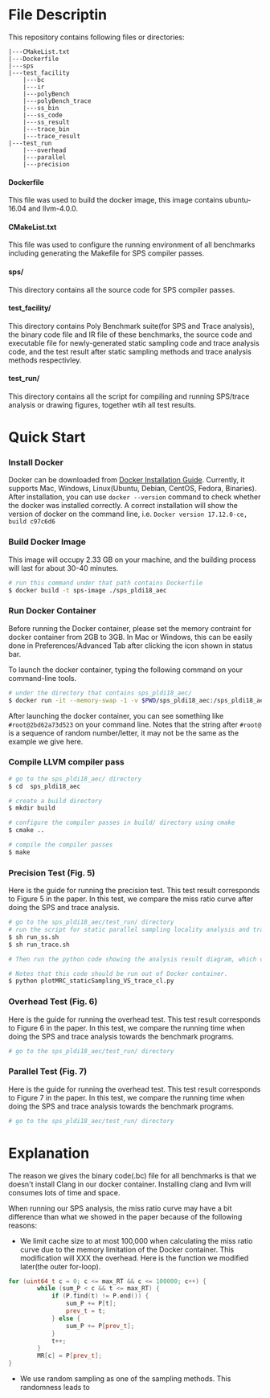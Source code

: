 
# File Descriptin
This repository contains following files or directories:
```
|---CMakeList.txt
|---Dockerfile
|---sps
|---test_facility
    |---bc
    |---ir
    |---polyBench
    |---polyBench_trace
    |---ss_bin
    |---ss_code
    |---ss_result
    |---trace_bin
    |---trace_result
|---test_run
    |---overhead
    |---parallel
    |---precision
```
#### Dockerfile
This file was used to build the docker image, this image contains ubuntu-16.04 and llvm-4.0.0.
#### CMakeList.txt
This file was used to configure the running environment of all benchmarks including generating the Makefile for SPS compiler passes.
#### sps/
This directory contains all the source code for SPS compiler passes.
#### test_facility/
This directory contains Poly Benchmark suite(for SPS and Trace analysis), the binary code file and IR file of these benchmarks, the source code and executable file for newly-generated static sampling code and trace analysis code,  and the test result after static sampling methods and trace analysis methods respectivley. 
#### test_run/
This directory contains all the script for compiling and running SPS/trace analysis or drawing figures, together wtih all test results.

# Quick Start

### Install Docker
Docker can be downloaded from [Docker Installation Guide](https://docs.docker.com/docker-for-mac/install/). Currently, it supports Mac, Windows, Linux(Ubuntu, Debian, CentOS, Fedora, Binaries). After installation, you can use `docker --version` command to check whether the docker was installed correctly. A correct installation will show the version of docker on the command line, i.e. `Docker version 17.12.0-ce, build c97c6d6`
 
### Build Docker Image
This image will occupy 2.33 GB on your machine, and the building process will last for about 30-40 minutes.
```bash
# run this command under that path contains Dockerfile
$ docker build -t sps-image ./sps_pldi18_aec
```

### Run Docker Container
Before running the Docker container, please set the memory contraint for docker container from 2GB to 3GB. In Mac or Windows, this can be easily done in Preferences/Advanced Tab after clicking the icon shown in status bar.

To launch the docker container, typing the following command on your command-line tools. 
```bash
# under the directory that contains sps_pldi18_aec/
$ docker run -it --memory-swap -1 -v $PWD/sps_pldi18_aec:/sps_pldi18_aec --name sps sps-image /bin/bash
```
After launching the docker container, you can see something like `#root@2bd62a73d523` on your command line. Notes that the string after `#root@` is a sequence of random number/letter, it may not be the same as the example we give here. 

### Compile LLVM compiler pass
```bash
# go to the sps_pldi18_aec/ directory
$ cd  sps_pldi18_aec

# create a build directory
$ mkdir build

# configure the compiler passes in build/ directory using cmake
$ cmake ..

# compile the compiler passes
$ make
```

### Precision Test (Fig. 5)
Here is the guide for running the precision test. This test result corresponds to Figure 5 in the paper. In this test, we compare the miss ratio curve after doing the SPS and trace analysis.
```bash
# go to the sps_pldi18_aec/test_run/ directory 
# run the script for static parallel sampling locality analysis and trace analysis. Notes that the running time for this two script will last around XXX minutes.
$ sh run_ss.sh
$ sh run_trace.sh

# Then run the python code showing the analysis result diagram, which comparing the miss ratio curve between our SPS method and Trace Analysis

# Notes that this code should be run out of Docker container.
$ python plotMRC_staticSampling_VS_trace_cl.py
```

### Overhead Test (Fig. 6)
Here is the guide for running the overhead test. This test result corresponds to Figure 6 in the paper. In this test, we compare the running time when doing the SPS and trace analysis towards the benchmark programs.
```bash
# go to the sps_pldi18_aec/test_run/ directory 
```

### Parallel Test (Fig. 7)
Here is the guide for running the overhead test. This test result corresponds to Figure 7 in the paper. In this test, we compare the running time when doing the SPS and trace analysis towards the benchmark programs.
```bash
# go to the sps_pldi18_aec/test_run/ directory 
```

# Explanation
The reason we gives the binary code(.bc) file for all benchmarks is that we doesn't install Clang in our docker container. Installing clang and llvm will consumes lots of time and space.

When running our SPS analysis, the miss ratio curve may have a bit difference than what we showed in the paper because of the following reasons:
- We limit cache size to at most 100,000 when calculating the miss ratio curve due to the memory limitation of the Docker container. This modification will XXX the overhead. Here is the function we modified later(the outer for-loop).
```C++
for (uint64_t c = 0; c <= max_RT && c <= 100000; c++) {
        while (sum_P < c && t <= max_RT) {
            if (P.find(t) != P.end()) {
                sum_P += P[t];
                prev_t = t;
            } else {
                sum_P += P[prev_t];
            }
            t++;
        }
        MR[c] = P[prev_t];
}
```
- We use random sampling as one of the sampling methods. This randomness leads to 


